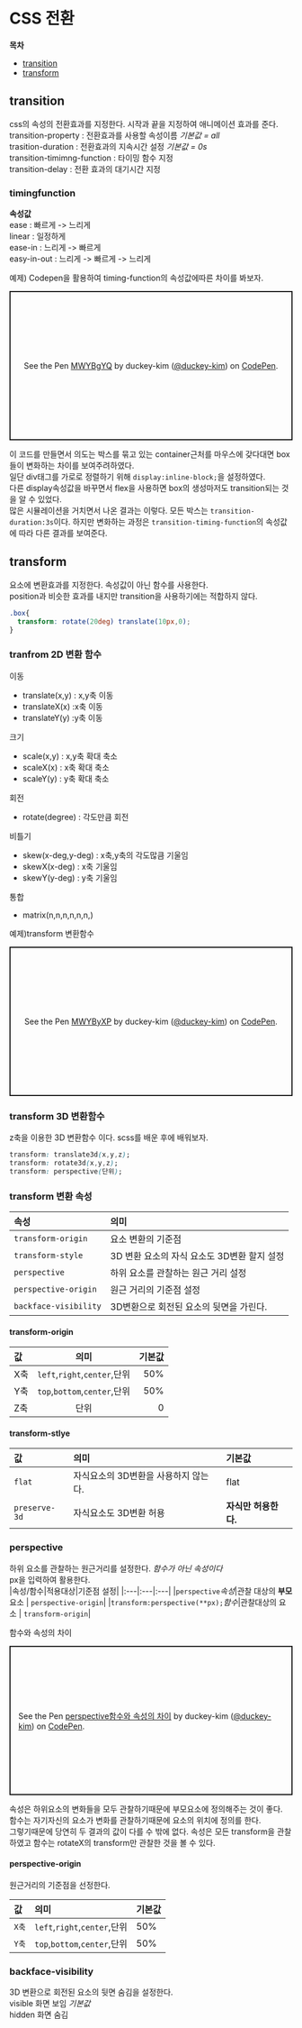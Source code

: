 # CSS 전환  
**목차**  
- [transition](#transition)
- [transform](#transform)   


## transition  
css의 속성의 전환효과를 지정한다. 시작과 끝을 지정하여 애니메이션 효과를 준다.  
transition-property : 전환효과를 사용할 속성이름 *기본값 = all*  
trasition-duration : 전환효과의 지속시간 설정  *기본값 = 0s*  
transition-timimng-function : 타이밍 함수 지정  
transition-delay : 전환 효과의 대기시간 지정  

### timingfunction  
**속성값**  
ease : 빠르게 -> 느리게  
linear : 일정하게  
ease-in : 느리게 -> 빠르게  
easy-in-out : 느리게 -> 빠르게 -> 느리게  

예제) Codepen을 활용하여 timing-function의 속성값에따른 차이를 봐보자.  
<p class="codepen" data-height="265" data-theme-id="light" data-default-tab="css,result" data-user="duckey-kim" data-slug-hash="MWYBgYQ" style="height: 265px; box-sizing: border-box; display: flex; align-items: center; justify-content: center; border: 2px solid; margin: 1em 0; padding: 1em;" data-pen-title="MWYBgYQ">
  <span>See the Pen <a href="https://codepen.io/duckey-kim/pen/MWYBgYQ">
  MWYBgYQ</a> by duckey-kim (<a href="https://codepen.io/duckey-kim">@duckey-kim</a>)
  on <a href="https://codepen.io">CodePen</a>.</span>
</p>
<script async src="https://static.codepen.io/assets/embed/ei.js"></script>  

이 코드를 만들면서 의도는 박스를 묶고 있는 container근처를 마우스에 갖다대면 box들이 변화하는 차이를 보여주려하였다.  
일단 div태그를 가로로 정렬하기 위해 ```display:inline-block;```을 설정하였다.  
다른 display속성값을 바꾸면서 flex을 사용하면 box의 생성마저도 transition되는 것을 알 수 있었다.  
많은 시뮬레이션을 거치면서 나온 결과는 이렇다.
모든 박스는 ```transition-duration:3s```이다. 하지만 변화하는 과정은 ```transition-timing-function```의 속성값에 따라 다른 결과를 보여준다.  

## transform  
요소에 변환효과를 지정한다. 속성값이 아닌 함수를 사용한다.  
position과 비슷한 효과를 내지만 transition을 사용하기에는 적합하지 않다.
```css
.box{
  transform: rotate(20deg) translate(10px,0);
}
```  

### tranfrom 2D 변환 함수  
이동
- translate(x,y) : x,y축 이동
- translateX(x) :x축 이동
- translateY(y) :y축 이동   

크기  
- scale(x,y) : x,y축 확대 축소  
- scaleX(x) : x축 확대 축소
- scaleY(y) : y축 확대 축소   

회전  
- rotate(degree) : 각도만큼 회전   

비틀기  
- skew(x-deg,y-deg) : x축,y축의 각도많큼 기울임
- skewX(x-deg) : x축 기울임
- skewY(y-deg) : y축 기울임   

통합  
- matrix(n,n,n,n,n,n,)   

예제)transform 변환함수  

<p class="codepen" data-height="265" data-theme-id="light" data-default-tab="css,result" data-user="duckey-kim" data-slug-hash="MWYByXP" style="height: 265px; box-sizing: border-box; display: flex; align-items: center; justify-content: center; border: 2px solid; margin: 1em 0; padding: 1em;" data-pen-title="MWYByXP">
  <span>See the Pen <a href="https://codepen.io/duckey-kim/pen/MWYByXP">
  MWYByXP</a> by duckey-kim (<a href="https://codepen.io/duckey-kim">@duckey-kim</a>)
  on <a href="https://codepen.io">CodePen</a>.</span>
</p>
<script async src="https://static.codepen.io/assets/embed/ei.js"></script>  

### transform 3D 변환함수  
z축을 이용한 3D 변환함수 이다. scss를 배운 후에 배워보자.  
```css
transform: translate3d(x,y,z);
transform: rotate3d(x,y,z);
transform: perspective(단위);
```


### transform 변환 속성  

| 속성|의미 |
|:---|:---|  
| `transform-origin` | 요소 변환의 기준점 |
| `transform-style` | 3D 변환 요소의 자식 요소도 3D변환 할지 설정 |
| `perspective` | 하위 요소를 관찰하는 원근 거리 설정 |
| `perspective-origin` | 원근 거리의 기준점 설정 |
| `backface-visibility` | 3D변환으로 회전된 요소의 뒷면을 가린다. |

#### transform-origin  

| 값|의미|기본값|
|:---|:---:|---:|  
|X축 | `left`,`right`,`center`,단위 | 50%|
|Y축 | `top`,`bottom`,`center`,단위 | 50%|
|Z축 | 단위 | 0|  


#### transform-stlye  

|값|의미|기본값|
|:---|:---|:---|
|`flat`|자식요소의 3D변환을 사용하지 않는다.|flat|
|`preserve-3d`| 자식요소도 3D변환 허용 |**자식만 허용한다.** |

### perspective  
하위 요소를 관찰하는 원근거리를 설정한다. *함수가 아닌 속성이다*  
px을 입력하여 활용한다.  
|속성/함수|적용대상|기준점 설정|
|:---|:---|:---|
|`perspective`*속성*|관찰 대상의 **부모**요소 | `perspective-origin`|
|`transform:perspective(**px);`*함수*|관찰대상의 요소 | `transform-origin`|  
  
함수와 속성의 차이  

<p class="codepen" data-height="265" data-theme-id="light" data-default-tab="css,result" data-user="duckey-kim" data-slug-hash="zYxJNWx" style="height: 265px; box-sizing: border-box; display: flex; align-items: center; justify-content: center; border: 2px solid; margin: 1em 0; padding: 1em;" data-pen-title="perspective함수와 속성의 차이">
  <span>See the Pen <a href="https://codepen.io/duckey-kim/pen/zYxJNWx">
  perspective함수와 속성의 차이</a> by duckey-kim (<a href="https://codepen.io/duckey-kim">@duckey-kim</a>)
  on <a href="https://codepen.io">CodePen</a>.</span>
</p>
<script async src="https://static.codepen.io/assets/embed/ei.js"></script>  

속성은 하위요소의 변화들을 모두 관찰하기때문에 부모요소에 정의해주는 것이 좋다.  
함수는 자기자신의 요소가 변화를 관찰하기때문에 요소의 위치에 정의를 한다.  
그렇기때문에 당연히 두 결과의 값이 다를 수 밖에 없다. 속성은 모든 transform을 관찰하였고 함수는 rotateX의 transform만 관찰한 것을 볼 수 있다.




#### perspective-origin  
원근거리의 기준점을 선정한다.  

|값|의미|기본값|
|:---|:---|:---|
|`X축`|`left`,`right`,`center`,단위|50%|
|`Y축`|`top`,`bottom`,`center`,단위|50%|

### backface-visibility  
3D 변환으로 회전된 요소의 뒷면 숨김을 설정한다.  
visible 화면 보임 *기본값*  
hidden 화면 숨김  









